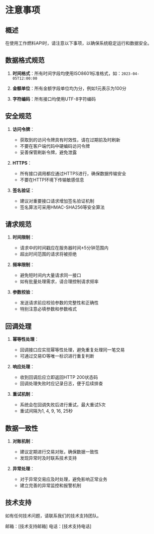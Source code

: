 # 注意事项

## 概述

在使用工作燃料API时，请注意以下事项，以确保系统稳定运行和数据安全。

## 数据格式规范

1. **时间格式**：所有时间字段均使用ISO8601标准格式，如：`2023-04-05T12:00:00`

2. **金额单位**：所有金额字段单位均为分，例如1元表示为100分

3. **字符编码**：所有接口均使用UTF-8字符编码

## 安全规范

1. **访问令牌**：
   - 获取到的访问令牌具有时效性，请在过期前及时刷新
   - 不要在客户端代码中硬编码访问令牌
   - 妥善保管刷新令牌，避免泄露

2. **HTTPS**：
   - 所有接口调用都应通过HTTPS进行，确保数据传输安全
   - 不要在HTTP环境下传输敏感信息

3. **签名验证**：
   - 建议对重要接口请求增加签名验证机制
   - 签名算法可采用HMAC-SHA256等安全算法

## 请求规范

1. **时间限制**：
   - 请求中的时间戳应在服务器时间±5分钟范围内
   - 超出时间范围的请求将被拒绝

2. **频率限制**：
   - 避免短时间内大量请求同一接口
   - 如有批量处理需求，请合理控制请求频率

3. **参数校验**：
   - 发送请求前应校验参数的完整性和正确性
   - 特别注意必填参数和参数格式

## 回调处理

1. **幂等性处理**：
   - 回调接口应实现幂等性处理，避免重复处理同一笔交易
   - 可通过交易ID等唯一标识进行重复判断

2. **响应处理**：
   - 收到回调后应立即返回HTTP 200状态码
   - 回调处理失败时应记录日志，便于后续排查

3. **重试机制**：
   - 系统会在回调失败后进行重试，最大重试5次
   - 重试间隔为1, 4, 9, 16, 25秒

## 数据一致性

1. **对账机制**：
   - 建议定期进行交易对账，确保数据一致性
   - 发现异常时及时联系技术支持

2. **异常处理**：
   - 对于异常交易应及时处理，避免影响正常业务
   - 建立完善的异常监控和报警机制

## 技术支持

如有任何技术问题，请联系我们的技术支持团队。

邮箱：[技术支持邮箱]
电话：[技术支持电话]